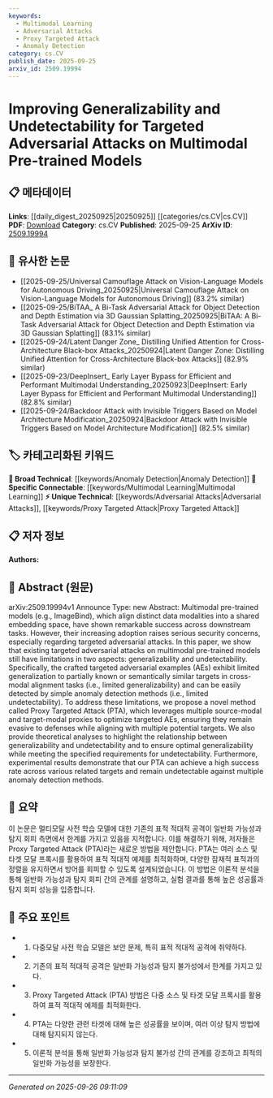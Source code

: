 ```yaml
---
keywords:
  - Multimodal Learning
  - Adversarial Attacks
  - Proxy Targeted Attack
  - Anomaly Detection
category: cs.CV
publish_date: 2025-09-25
arxiv_id: 2509.19994
---
```


<!-- KEYWORD_LINKING_METADATA:
{
  "processed_timestamp": "2025-09-26T09:11:09.400427",
  "vocabulary_version": "1.0",
  "selected_keywords": [
    "Multimodal Learning",
    "Adversarial Attacks",
    "Proxy Targeted Attack",
    "Anomaly Detection"
  ],
  "rejected_keywords": [],
  "similarity_scores": {
    "Multimodal Learning": 0.85,
    "Adversarial Attacks": 0.78,
    "Proxy Targeted Attack": 0.7,
    "Anomaly Detection": 0.68
  },
  "extraction_method": "AI_prompt_based",
  "budget_applied": true,
  "candidates_json": {
    "candidates": [
      {
        "surface": "Multimodal pre-trained models",
        "canonical": "Multimodal Learning",
        "aliases": [
          "Multimodal Models",
          "Multimodal Pre-trained"
        ],
        "category": "specific_connectable",
        "rationale": "Multimodal Learning is a key area connecting various data modalities, making it crucial for linking across related research.",
        "novelty_score": 0.45,
        "connectivity_score": 0.88,
        "specificity_score": 0.7,
        "link_intent_score": 0.85
      },
      {
        "surface": "Targeted Adversarial Attacks",
        "canonical": "Adversarial Attacks",
        "aliases": [
          "Targeted AEs",
          "Adversarial Examples"
        ],
        "category": "unique_technical",
        "rationale": "Adversarial Attacks are central to security concerns in AI, providing strong links to research on model robustness.",
        "novelty_score": 0.65,
        "connectivity_score": 0.75,
        "specificity_score": 0.8,
        "link_intent_score": 0.78
      },
      {
        "surface": "Proxy Targeted Attack",
        "canonical": "Proxy Targeted Attack",
        "aliases": [
          "PTA"
        ],
        "category": "unique_technical",
        "rationale": "The proposed method, Proxy Targeted Attack, is novel and specific to the paper, offering a unique link to this research.",
        "novelty_score": 0.8,
        "connectivity_score": 0.6,
        "specificity_score": 0.85,
        "link_intent_score": 0.7
      },
      {
        "surface": "Anomaly Detection Methods",
        "canonical": "Anomaly Detection",
        "aliases": [
          "Detection Methods"
        ],
        "category": "broad_technical",
        "rationale": "Anomaly Detection is a broad technique applicable across various domains, linking to research on security and model evaluation.",
        "novelty_score": 0.4,
        "connectivity_score": 0.82,
        "specificity_score": 0.6,
        "link_intent_score": 0.68
      }
    ],
    "ban_list_suggestions": [
      "method",
      "performance",
      "experiment"
    ]
  },
  "decisions": [
    {
      "candidate_surface": "Multimodal pre-trained models",
      "resolved_canonical": "Multimodal Learning",
      "decision": "linked",
      "scores": {
        "novelty": 0.45,
        "connectivity": 0.88,
        "specificity": 0.7,
        "link_intent": 0.85
      }
    },
    {
      "candidate_surface": "Targeted Adversarial Attacks",
      "resolved_canonical": "Adversarial Attacks",
      "decision": "linked",
      "scores": {
        "novelty": 0.65,
        "connectivity": 0.75,
        "specificity": 0.8,
        "link_intent": 0.78
      }
    },
    {
      "candidate_surface": "Proxy Targeted Attack",
      "resolved_canonical": "Proxy Targeted Attack",
      "decision": "linked",
      "scores": {
        "novelty": 0.8,
        "connectivity": 0.6,
        "specificity": 0.85,
        "link_intent": 0.7
      }
    },
    {
      "candidate_surface": "Anomaly Detection Methods",
      "resolved_canonical": "Anomaly Detection",
      "decision": "linked",
      "scores": {
        "novelty": 0.4,
        "connectivity": 0.82,
        "specificity": 0.6,
        "link_intent": 0.68
      }
    }
  ]
}
-->

# Improving Generalizability and Undetectability for Targeted Adversarial Attacks on Multimodal Pre-trained Models

## 📋 메타데이터

**Links**: [[daily_digest_20250925|20250925]] [[categories/cs.CV|cs.CV]]
**PDF**: [Download](https://arxiv.org/pdf/2509.19994.pdf)
**Category**: cs.CV
**Published**: 2025-09-25
**ArXiv ID**: [2509.19994](https://arxiv.org/abs/2509.19994)

## 🔗 유사한 논문
- [[2025-09-25/Universal Camouflage Attack on Vision-Language Models for Autonomous Driving_20250925|Universal Camouflage Attack on Vision-Language Models for Autonomous Driving]] (83.2% similar)
- [[2025-09-25/BiTAA_ A Bi-Task Adversarial Attack for Object Detection and Depth Estimation via 3D Gaussian Splatting_20250925|BiTAA: A Bi-Task Adversarial Attack for Object Detection and Depth Estimation via 3D Gaussian Splatting]] (83.1% similar)
- [[2025-09-24/Latent Danger Zone_ Distilling Unified Attention for Cross-Architecture Black-box Attacks_20250924|Latent Danger Zone: Distilling Unified Attention for Cross-Architecture Black-box Attacks]] (82.9% similar)
- [[2025-09-23/DeepInsert_ Early Layer Bypass for Efficient and Performant Multimodal Understanding_20250923|DeepInsert: Early Layer Bypass for Efficient and Performant Multimodal Understanding]] (82.8% similar)
- [[2025-09-24/Backdoor Attack with Invisible Triggers Based on Model Architecture Modification_20250924|Backdoor Attack with Invisible Triggers Based on Model Architecture Modification]] (82.5% similar)

## 🏷️ 카테고리화된 키워드
**🧠 Broad Technical**: [[keywords/Anomaly Detection|Anomaly Detection]]
**🔗 Specific Connectable**: [[keywords/Multimodal Learning|Multimodal Learning]]
**⚡ Unique Technical**: [[keywords/Adversarial Attacks|Adversarial Attacks]], [[keywords/Proxy Targeted Attack|Proxy Targeted Attack]]

## 📋 저자 정보

**Authors:** 

## 📄 Abstract (원문)

arXiv:2509.19994v1 Announce Type: new 
Abstract: Multimodal pre-trained models (e.g., ImageBind), which align distinct data modalities into a shared embedding space, have shown remarkable success across downstream tasks. However, their increasing adoption raises serious security concerns, especially regarding targeted adversarial attacks. In this paper, we show that existing targeted adversarial attacks on multimodal pre-trained models still have limitations in two aspects: generalizability and undetectability. Specifically, the crafted targeted adversarial examples (AEs) exhibit limited generalization to partially known or semantically similar targets in cross-modal alignment tasks (i.e., limited generalizability) and can be easily detected by simple anomaly detection methods (i.e., limited undetectability). To address these limitations, we propose a novel method called Proxy Targeted Attack (PTA), which leverages multiple source-modal and target-modal proxies to optimize targeted AEs, ensuring they remain evasive to defenses while aligning with multiple potential targets. We also provide theoretical analyses to highlight the relationship between generalizability and undetectability and to ensure optimal generalizability while meeting the specified requirements for undetectability. Furthermore, experimental results demonstrate that our PTA can achieve a high success rate across various related targets and remain undetectable against multiple anomaly detection methods.

## 📝 요약

이 논문은 멀티모달 사전 학습 모델에 대한 기존의 표적 적대적 공격이 일반화 가능성과 탐지 회피 측면에서 한계를 가지고 있음을 지적합니다. 이를 해결하기 위해, 저자들은 Proxy Targeted Attack (PTA)라는 새로운 방법을 제안합니다. PTA는 여러 소스 및 타겟 모달 프록시를 활용하여 표적 적대적 예제를 최적화하며, 다양한 잠재적 표적과의 정렬을 유지하면서 방어를 회피할 수 있도록 설계되었습니다. 이 방법은 이론적 분석을 통해 일반화 가능성과 탐지 회피 간의 관계를 설명하고, 실험 결과를 통해 높은 성공률과 탐지 회피 성능을 입증합니다.

## 🎯 주요 포인트

- 1. 다중모달 사전 학습 모델은 보안 문제, 특히 표적 적대적 공격에 취약하다.
- 2. 기존의 표적 적대적 공격은 일반화 가능성과 탐지 불가성에서 한계를 가지고 있다.
- 3. Proxy Targeted Attack (PTA) 방법은 다중 소스 및 타겟 모달 프록시를 활용하여 표적 적대적 예제를 최적화한다.
- 4. PTA는 다양한 관련 타겟에 대해 높은 성공률을 보이며, 여러 이상 탐지 방법에 대해 탐지되지 않는다.
- 5. 이론적 분석을 통해 일반화 가능성과 탐지 불가성 간의 관계를 강조하고 최적의 일반화 가능성을 보장한다.


---

*Generated on 2025-09-26 09:11:09*